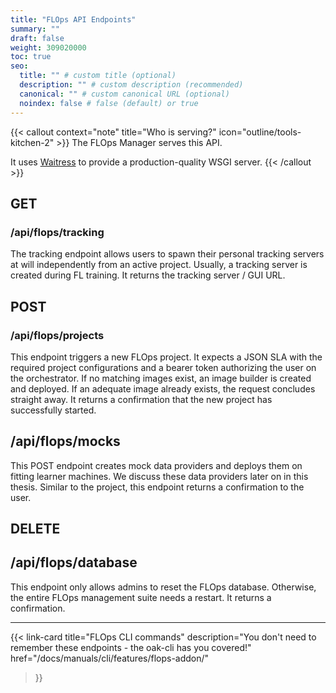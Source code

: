 ```yaml
---
title: "FLOps API Endpoints"
summary: ""
draft: false
weight: 309020000
toc: true
seo:
  title: "" # custom title (optional)
  description: "" # custom description (recommended)
  canonical: "" # custom canonical URL (optional)
  noindex: false # false (default) or true
---
```


{{< callout context="note" title="Who is serving?" icon="outline/tools-kitchen-2" >}}
  The FLOps Manager serves this API.

  It uses [Waitress](https://github.com/Pylons/waitress) to provide a production-quality WSGI server.
{{< /callout >}}


## GET

### /api/flops/tracking
The tracking endpoint allows users to spawn their personal tracking servers at will independently from an active project.
Usually, a tracking server is created during FL training.
It returns the tracking server / GUI URL.

## POST

### /api/flops/projects
This endpoint triggers a new FLOps project.
It expects a JSON SLA with the required project configurations and a bearer token authorizing the user on the orchestrator.
If no matching images exist, an image builder is created and deployed.
If an adequate image already exists, the request concludes straight away.
It returns a confirmation that the new project has successfully started.

## /api/flops/mocks
This POST endpoint creates mock data providers and deploys them on fitting learner machines.
We discuss these data providers later on in this thesis.
Similar to the project, this endpoint returns a confirmation to the user.

## DELETE

## /api/flops/database
This endpoint only allows admins to reset the FLOps database.
Otherwise, the entire FLOps management suite needs a restart.
It returns a confirmation.

---

{{< link-card
  title="FLOps CLI commands"
  description="You don't need to remember these endpoints - the oak-cli has you covered!" 
  href="/docs/manuals/cli/features/flops-addon/"
>}}
